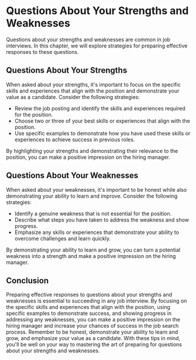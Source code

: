 Questions About Your Strengths and Weaknesses
==================================================================================================

Questions about your strengths and weaknesses are common in job interviews. In this chapter, we will explore strategies for preparing effective responses to these questions.

Questions About Your Strengths
------------------------------

When asked about your strengths, it's important to focus on the specific skills and experiences that align with the position and demonstrate your value as a candidate. Consider the following strategies:

* Review the job posting and identify the skills and experiences required for the position.
* Choose two or three of your best skills or experiences that align with the position.
* Use specific examples to demonstrate how you have used these skills or experiences to achieve success in previous roles.

By highlighting your strengths and demonstrating their relevance to the position, you can make a positive impression on the hiring manager.

Questions About Your Weaknesses
-------------------------------

When asked about your weaknesses, it's important to be honest while also demonstrating your ability to learn and improve. Consider the following strategies:

* Identify a genuine weakness that is not essential for the position.
* Describe what steps you have taken to address the weakness and show progress.
* Emphasize any skills or experiences that demonstrate your ability to overcome challenges and learn quickly.

By demonstrating your ability to learn and grow, you can turn a potential weakness into a strength and make a positive impression on the hiring manager.

Conclusion
----------

Preparing effective responses to questions about your strengths and weaknesses is essential to succeeding in any job interview. By focusing on the specific skills and experiences that align with the position, using specific examples to demonstrate success, and showing progress in addressing any weaknesses, you can make a positive impression on the hiring manager and increase your chances of success in the job search process. Remember to be honest, demonstrate your ability to learn and grow, and emphasize your value as a candidate. With these tips in mind, you'll be well on your way to mastering the art of preparing for questions about your strengths and weaknesses.
